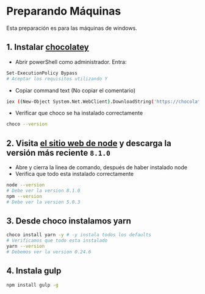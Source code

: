# Preparando Máquinas

Esta preparación es para las máquinas de windows.

## 1. Instalar [chocolatey](http://chocolaty.org/install)

* Abrir powerShell como administrador. Entra:

```sh
Set-ExecutionPolicy Bypass
# Aceptar los requisitos utilizando Y
```

- Copiar command text (No copiar el comentario)

```sh
iex ((New-Object System.Net.WebClient).DownloadString('https://chocolatey.org/install.ps1'))
```

- Verificar que choco se ha instalado correctamente

```sh
choco --version
```

## 2. Visita [el sitio web de node](https://nodejs.org/en/download/current/) y descarga la versión más reciente `8.1.0`

- Abre y cierra la linea de comando, después de haber instalado node
- Verifica que todo esta instalado correctamente	
	
```sh
node --version
# Debe ver la version 8.1.0
npm --version
# Debe ver la version 5.0.3
```
	
## 3. Desde choco instalamos yarn

```sh
choco install yarn -y # -y instala todos los defaults
# Verificamos que todo esta instalado
yarn --version
# Debemos ver la version 0.24.6
```

## 4. Instala gulp

```sh
npm install gulp -g 
```
